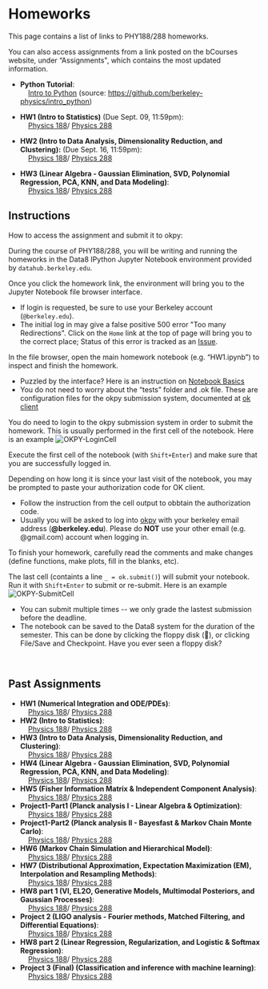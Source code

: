 Homeworks 
=========

This page contains a list of links to PHY188/288 homeworks.

You can also access assignments from a link posted on the  bCourses website,  under “Assignments",
which contains the most updated information. 

 - **Python Tutorial**: 
<br> &nbsp; &nbsp; [Intro to Python](http://datahub.berkeley.edu/user-redirect/interact?account=phy188-288-ucb&repo=seljak-fall-2020&branch=master&path=Homework/PythonTutorial/IntrotoPython.ipynb) (source:  https://github.com/berkeley-physics/intro_python)

 - **HW1 (Intro to Statistics)** (Due Sept. 09, 11:59pm): 
 <br> &nbsp; &nbsp; [Physics 188](http://datahub.berkeley.edu/user-redirect/interact?account=phy188-288-ucb&repo=seljak-fall-2020&branch=master&path=Homework/HW1/HW1_188.ipynb)/    [Physics 288](http://datahub.berkeley.edu/user-redirect/interact?account=phy188-288-ucb&repo=seljak-fall-2020&branch=master&path=Homework/HW1/HW1_288.ipynb)
 
 - **HW2 (Intro to Data Analysis, Dimensionality Reduction, and Clustering):** (Due Sept. 16, 11:59pm): 
 <br> &nbsp; &nbsp; [Physics 188](http://datahub.berkeley.edu/user-redirect/interact?account=phy188-288-ucb&repo=seljak-fall-2020&branch=master&path=Homework/HW2/HW2_188.ipynb)/    [Physics 288](http://datahub.berkeley.edu/user-redirect/interact?account=phy188-288-ucb&repo=seljak-fall-2020&branch=master&path=Homework/HW2/HW2_288.ipynb)
 
 - **HW3 (Linear Algebra - Gaussian Elimination, SVD, Polynomial Regression, PCA, KNN, and Data Modeling)**: 
 <br> &nbsp; &nbsp; [Physics 188](http://datahub.berkeley.edu/user-redirect/interact?account=phy188-288-ucb&repo=seljak-fall-2020&branch=master&path=Homework/HW3/HW3_188.ipynb)/    [Physics 288](http://datahub.berkeley.edu/user-redirect/interact?account=phy188-288-ucb&repo=seljak-fall-2020&branch=master&path=Homework/HW3/HW3_288.ipynb)

<!-- - HW1 (due Sept 4, 11:59pm): [Undergraduate_level](http://datahub.berkeley.edu/user-redirect/interact?account=phy151-ucb&repo=seljak-phy151-fall-2018&branch=master&path=Homework/HW1/HW1_U.ipynb)/    [Graduate_level](http://datahub.berkeley.edu/user-redirect/interact?account=phy151-ucb&repo=seljak-phy151-fall-2018&branch=master&path=Homework/HW1/HW1_G.ipynb)
 - HW2 (due Sept 10, 11:59pm): [Undergraduate_level](http://datahub.berkeley.edu/user-redirect/interact?account=phy151-ucb&repo=seljak-phy151-fall-2018&branch=master&path=Homework/HW2/HW2_U.ipynb)/    [Graduate_level](http://datahub.berkeley.edu/user-redirect/interact?account=phy151-ucb&repo=seljak-phy151-fall-2018&branch=master&path=Homework/HW2/HW2_G.ipynb) 
 - HW3 (due Sept 17, 11:59pm): [Undergraduate_level](http://datahub.berkeley.edu/user-redirect/interact?account=phy151-ucb&repo=seljak-phy151-fall-2018&branch=master&path=Homework/HW3/HW3_U.ipynb)/    [Graduate_level](http://datahub.berkeley.edu/user-redirect/interact?account=phy151-ucb&repo=seljak-phy151-fall-2018&branch=master&path=Homework/HW3/HW3_G.ipynb) 
 - HW4 (due Sept 26, 11:59pm): [Undergraduate_level](http://datahub.berkeley.edu/user-redirect/interact?account=phy151-ucb&repo=seljak-phy151-fall-2018&branch=master&path=Homework/HW4/HW4_U.ipynb)/    [Graduate_level](http://datahub.berkeley.edu/user-redirect/interact?account=phy151-ucb&repo=seljak-phy151-fall-2018&branch=master&path=Homework/HW4/HW4_G.ipynb) 
 - Project1-Part1 (due Oct 5, 11:59pm): [Undergraduate_level](http://datahub.berkeley.edu/user-redirect/interact?account=phy151-ucb&repo=seljak-phy151-fall-2018&branch=master&path=Homework/Project1_part1/Project1_p1_U.ipynb)/    [Graduate_level](http://datahub.berkeley.edu/user-redirect/interact?account=phy151-ucb&repo=seljak-phy151-fall-2018&branch=master&path=Homework/Project1_part1/Project1_p1_G.ipynb) 
 - Project1-Part2 (due Oct 12, 11:59pm): [Undergraduate_level](http://datahub.berkeley.edu/user-redirect/interact?account=phy151-ucb&repo=seljak-phy151-fall-2018&branch=master&path=Homework/Project1_part2/Project1_p2_U.ipynb)/    [Graduate_level](http://datahub.berkeley.edu/user-redirect/interact?account=phy151-ucb&repo=seljak-phy151-fall-2018&branch=master&path=Homework/Project1_part2/Project1_p2_G.ipynb) 
 - Project1-Part3 (due Oct 19, 11:59pm): [Undergraduate_level](http://datahub.berkeley.edu/user-redirect/interact?account=phy151-ucb&repo=seljak-phy151-fall-2018&branch=master&path=Homework/Project1_part3/Project1_p3_U.ipynb)/    [Graduate_level](http://datahub.berkeley.edu/user-redirect/interact?account=phy151-ucb&repo=seljak-phy151-fall-2018&branch=master&path=Homework/Project1_part3/Project1_p3_G.ipynb) 
 - HW5 (due Oct 26, 11:59pm): [Undergraduate_level](http://datahub.berkeley.edu/user-redirect/interact?account=phy151-ucb&repo=seljak-phy151-fall-2018&branch=master&path=Homework/HW5/HW5_U.ipynb)/    [Graduate_level](http://datahub.berkeley.edu/user-redirect/interact?account=phy151-ucb&repo=seljak-phy151-fall-2018&branch=master&path=Homework/HW5/HW5_G.ipynb) 
 - HW6 (due Nov 2, 11:59pm): [Undergraduate_level](http://datahub.berkeley.edu/user-redirect/interact?account=phy151-ucb&repo=seljak-phy151-fall-2018&branch=master&path=Homework/HW6/HW6_U.ipynb)/    [Graduate_level](http://datahub.berkeley.edu/user-redirect/interact?account=phy151-ucb&repo=seljak-phy151-fall-2018&branch=master&path=Homework/HW6/HW6_G.ipynb)
 - HW7 (due Nov 9, 11:59pm): [Undergraduate_level](http://datahub.berkeley.edu/user-redirect/interact?account=phy151-ucb&repo=seljak-phy151-fall-2018&branch=master&path=Homework/HW7/HW7_U.ipynb)/    [Graduate_level](http://datahub.berkeley.edu/user-redirect/interact?account=phy151-ucb&repo=seljak-phy151-fall-2018&branch=master&path=Homework/HW7/HW7_G.ipynb) 
 - Project2 (due Nov 26, 11:59pm): [Undergraduate_level](http://datahub.berkeley.edu/user-redirect/interact?account=phy151-ucb&repo=seljak-phy151-fall-2018&branch=master&path=Homework/Project2/Project2_U.ipynb)/    [Graduate_level](http://datahub.berkeley.edu/user-redirect/interact?account=phy151-ucb&repo=seljak-phy151-fall-2018&branch=master&path=Homework/Project2/Project2_G.ipynb) 
 - HW8 (due Dec 3, 11:59pm): [Undergraduate_level](http://datahub.berkeley.edu/user-redirect/interact?account=phy151-ucb&repo=seljak-phy151-fall-2018&branch=master&path=Homework/HW8/HW8_U.ipynb)/    [Graduate_level](http://datahub.berkeley.edu/user-redirect/interact?account=phy151-ucb&repo=seljak-phy151-fall-2018&branch=master&path=Homework/HW8/HW8_G.ipynb) 
 - Project3 (due Dec 14, 11:59pm): [Undergraduate_level](http://datahub.berkeley.edu/user-redirect/interact?account=phy151-ucb&repo=seljak-phy151-fall-2018&branch=master&path=Homework/Project3/Project3_U.ipynb)/    [Graduate_level](http://datahub.berkeley.edu/user-redirect/interact?account=phy151-ucb&repo=seljak-phy151-fall-2018&branch=master&path=Homework/Project3/Project3_G.ipynb) >
 
<!-- - [HW1 (due Sept 5)](http://datahub.berkeley.edu/user-redirect/interact?account=bccp&repo=seljak-phy151-fall-2017&branch=master&path=Homework/HW1/HW1.ipynb)/  [Solution](http://datahub.berkeley.edu/user-redirect/interact?account=bccp&repo=seljak-phy151-fall-2017&branch=master&path=Homework/HW1/HW1-solution.ipynb)
 - [HW2 (due Sept 11)](http://datahub.berkeley.edu/user-redirect/interact?account=bccp&repo=seljak-phy151-fall-2017&branch=master&path=Homework/HW2/HW2.ipynb)/  [Solution](http://datahub.berkeley.edu/user-redirect/interact?account=bccp&repo=seljak-phy151-fall-2017&branch=master&path=Homework/HW2/HW2-solution.ipynb)
 - [HW3 (due Sept 18)](http://datahub.berkeley.edu/user-redirect/interact?account=bccp&repo=seljak-phy151-fall-2017&branch=master&path=Homework/HW3/HW3.ipynb)/  [Solution](http://datahub.berkeley.edu/user-redirect/interact?account=bccp&repo=seljak-phy151-fall-2017&branch=master&path=Homework/HW3/HW3-solution.ipynb)
 - [HW4 (due Sept 25)](http://datahub.berkeley.edu/user-redirect/interact?account=bccp&repo=seljak-phy151-fall-2017&branch=master&path=Homework/HW4/HW4.ipynb)/  [Solution](http://datahub.berkeley.edu/user-redirect/interact?account=bccp&repo=seljak-phy151-fall-2017&branch=master&path=Homework/HW4/HW4-solution.ipynb)
 - [HW5 (due Oct 2)](http://datahub.berkeley.edu/user-redirect/interact?account=bccp&repo=seljak-phy151-fall-2017&branch=master&path=Homework/HW5/HW5.ipynb)/  [Solution](http://datahub.berkeley.edu/user-redirect/interact?account=bccp&repo=seljak-phy151-fall-2017&branch=master&path=Homework/HW5/HW5-solution.ipynb)
 - [Project1 (due Oct 20)](http://datahub.berkeley.edu/user-redirect/interact?account=bccp&repo=seljak-phy151-fall-2017&branch=master&path=Homework/Project1/Project1.ipynb)/  [Solution](http://datahub.berkeley.edu/user-redirect/interact?account=bccp&repo=seljak-phy151-fall-2017&branch=master&path=Homework/Project1/Project1-solution.ipynb)
 - [HW6 (due Nov 1)](http://datahub.berkeley.edu/user-redirect/interact?account=bccp&repo=seljak-phy151-fall-2017&branch=master&path=Homework/HW6/HW6.ipynb)/  [Solution](http://datahub.berkeley.edu/user-redirect/interact?account=bccp&repo=seljak-phy151-fall-2017&branch=master&path=Homework/HW6/HW6-solution.ipynb)
 - [HW7 (due Nov 8)](http://datahub.berkeley.edu/user-redirect/interact?account=bccp&repo=seljak-phy151-fall-2017&branch=master&path=Homework/HW7/HW7.ipynb)/  [Solution](http://datahub.berkeley.edu/user-redirect/interact?account=bccp&repo=seljak-phy151-fall-2017&branch=master&path=Homework/HW7/HW7-solution.ipynb)
 - [HW8 (due Nov 15)](http://datahub.berkeley.edu/user-redirect/interact?account=bccp&repo=seljak-phy151-fall-2017&branch=master&path=Homework/HW8/HW8.ipynb)/  [Solution](http://datahub.berkeley.edu/user-redirect/interact?account=bccp&repo=seljak-phy151-fall-2017&branch=master&path=Homework/HW8/HW8-solution.ipynb)
 - [Project2 (due Nov 29)](http://datahub.berkeley.edu/user-redirect/interact?account=bccp&repo=seljak-phy151-fall-2017&branch=master&path=Homework/Project2/Project2.ipynb)/  [Solution](http://datahub.berkeley.edu/user-redirect/interact?account=bccp&repo=seljak-phy151-fall-2017&branch=master&path=Homework/Project2/Project2-solution.ipynb)
 - [Project3 (due Dec 13)](http://datahub.berkeley.edu/user-redirect/interact?account=bccp&repo=seljak-phy151-fall-2017&branch=master&path=Homework/Project3/Project3.ipynb) -->
<!-- - ``TO BE POSTED`` -->
<!-- - [HW2 ??? ??, 2017](http://datahub.berkeley.edu/user-redirect/interact?account=bccp&repo=seljak-phy151-fall-2017&branch=master&path=Homework/HW2/HW2.ipynb) -->
<!-- - [HW3 ??? ??, 2017](http://datahub.berkeley.edu/user-redirect/interact?account=bccp&repo=seljak-phy151-fall-2017&branch=master&path=Homework/HW3/HW3.ipynb) -->
<!-- - [HW4 ??? ??, 2017](http://datahub.berkeley.edu/user-redirect/interact?account=bccp&repo=seljak-phy151-fall-2017&branch=master&path=Homework/HW4/HW4.ipynb) -->

Instructions
------------
How to access the assignment and submit it to okpy:

During the course of PHY188/288, you will be writing and running the homeworks in the Data8
IPython Jupyter Notebook environment provided by ``datahub.berkeley.edu``.

Once you click the homework link, the environment will bring you to the Jupyter Notebook
file browser interface.

 - If login is requested, be sure to use your Berkeley account (``@berkeley.edu``).
 - The initial log in may give a false positive 500 error "Too many Redirections".
   Click on the ``Home`` link at the top of page will bring you to the correct place;
   Status of this error is tracked as an [Issue](https://github.com/berkeley-dsep-infra/datahub/issues/42).

In the file browser, open the main homework notebook (e.g. “HW1.ipynb”) to inspect and finish the homework.

 - Puzzled by the interface? Here is an instruction on [Notebook Basics](http://jupyter-notebook.readthedocs.io/en/latest/examples/Notebook/Notebook%20Basics.html)
 - You do not need to worry about the “tests” folder and .ok file. These are configuration files for the okpy submission system,
   documented at [ok client](https://github.com/Cal-CS-61A-Staff/ok-client)

You do need to login to the okpy submission system in order to submit the homework.
This is usually performed in the first cell of the notebook. Here is an example
![OKPY-LoginCell](img/okpy-login.png "Example of OKPY Login Cell")

Execute the first cell of the notebook (with ``Shift+Enter``) and make sure that you are successfully logged in.

Depending on how long it is since your last visit of the notebook, you may be prompted to paste your authorization code for OK client.

 - Follow the instruction from the cell output to obbtain the authorization code.
 - Usually you will be asked to log into [okpy](https://okpy.org/client/login/) with your berkeley email address (**@berkeley.edu**).
  Please do **NOT** use your other email (e.g. @gmail.com) account when logging in.

To finish your homework, carefully read the comments and make changes (define functions, make plots, fill in the blanks, etc).

The last cell (containts a line ``_ = ok.submit()``) will submit your notebook. Run it with ``Shift+Enter`` to submit or re-submit.
Here is an example
![OKPY-SubmitCell](img/okpy-submit.png "Example of OKPY Submission Cell")

 - You can submit multiple times -- we only grade the lastest submission before the deadline.
 - The notebook can be saved to the Data8 system for the duration of the semester. This can be done by clicking the floppy disk (&#x1f4be;),
   or clicking File/Save and Checkpoint. Have you ever seen a floppy disk?
   
<br>


Past Assignments
------------

 - **HW1 (Numerical Integration and ODE/PDEs)**: 
 <br> &nbsp; &nbsp; [Physics 188](https://nbviewer.jupyter.org/github/phy188-288-ucb/seljak-fall-2019/blob/master/Homework/HW1/HW1_188.ipynb)/    [Physics 288](https://nbviewer.jupyter.org/github/phy188-288-ucb/seljak-fall-2019/blob/master/Homework/HW1/HW1_288.ipynb)
 - **HW2 (Intro to Statistics)**: 
 <br> &nbsp; &nbsp; [Physics 188](https://nbviewer.jupyter.org/github/phy188-288-ucb/seljak-fall-2019/blob/master/Homework/HW2/HW2_188.ipynb)/    [Physics 288](https://nbviewer.jupyter.org/github/phy188-288-ucb/seljak-fall-2019/blob/master/Homework/HW2/HW2_288.ipynb)
 - **HW3 (Intro to Data Analysis, Dimensionality Reduction, and Clustering)**: 
 <br> &nbsp; &nbsp; [Physics 188](https://nbviewer.jupyter.org/github/phy188-288-ucb/seljak-fall-2019/blob/master/Homework/HW3/HW3_188.ipynb)/    [Physics 288](https://nbviewer.jupyter.org/github/phy188-288-ucb/seljak-fall-2019/blob/master/Homework/HW3/HW3_288.ipynb)
 - **HW4 (Linear Algebra - Gaussian Elimination, SVD, Polynomial Regression, PCA, KNN, and Data Modeling)**: 
 <br> &nbsp; &nbsp; [Physics 188](https://nbviewer.jupyter.org/github/phy188-288-ucb/seljak-fall-2019/blob/master/Homework/HW4/HW4_188.ipynb)/    [Physics 288](https://nbviewer.jupyter.org/github/phy188-288-ucb/seljak-fall-2019/blob/master/Homework/HW4/HW4_288.ipynb)
 - **HW5 (Fisher Information Matrix & Independent Component Analysis)**: 
 <br> &nbsp; &nbsp; [Physics 188](https://nbviewer.jupyter.org/github/phy188-288-ucb/seljak-fall-2019/blob/master/Homework/HW5/HW5_188.ipynb)/    [Physics 288](https://nbviewer.jupyter.org/github/phy188-288-ucb/seljak-fall-2019/blob/master/Homework/HW5/HW5_288.ipynb)
 - **Project1-Part1 (Planck analysis I - Linear Algebra & Optimization)**: 
 <br> &nbsp; &nbsp; [Physics 188](https://nbviewer.jupyter.org/github/phy188-288-ucb/seljak-fall-2019/blob/master/Homework/Project1_part1/Project1_part1_188.ipynb)/    [Physics 288](https://nbviewer.jupyter.org/github/phy188-288-ucb/seljak-fall-2019/blob/master/Homework/Project1_part1/Project1_part1_288.ipynb)
 - **Project1-Part2 (Planck analysis II - Bayesfast & Markov Chain Monte Carlo)**: 
 <br> &nbsp; &nbsp; [Physics 188](https://nbviewer.jupyter.org/github/phy188-288-ucb/seljak-fall-2019/blob/master/Homework/Project1_part2/Project1_p2_188.ipynb)/    [Physics 288](https://nbviewer.jupyter.org/github/phy188-288-ucb/seljak-fall-2019/blob/master/Homework/Project1_part2/Project1_p2_288.ipynb)
 - **HW6 (Markov Chain Simulation and Hierarchical Model)**: 
 <br> &nbsp; &nbsp; [Physics 188](https://nbviewer.jupyter.org/github/phy188-288-ucb/seljak-fall-2019/blob/master/Homework/HW6/HW6_188.ipynb)/    [Physics 288](https://nbviewer.jupyter.org/github/phy188-288-ucb/seljak-fall-2019/blob/master/Homework/HW6/HW6_288.ipynb)
 - **HW7 (Distributional Approximation, Expectation Maximization (EM), Interpolation and Resampling Methods)**: 
 <br> &nbsp; &nbsp; [Physics 188](https://nbviewer.jupyter.org/github/phy188-288-ucb/seljak-fall-2019/blob/master/Homework/HW7/HW7_188.ipynb)/    [Physics 288](https://nbviewer.jupyter.org/github/phy188-288-ucb/seljak-fall-2019/blob/master/Homework/HW7/HW7_288.ipynb)
 - **HW8 part 1 (VI, EL2O, Generative Models, Multimodal Posteriors, and Gaussian Processes)**: 
 <br> &nbsp; &nbsp; [Physics 188](https://nbviewer.jupyter.org/github/phy188-288-ucb/seljak-fall-2019/blob/master/Homework/HW8/notebooks/HW8_188.ipynb)/    [Physics 288](https://nbviewer.jupyter.org/github/phy188-288-ucb/seljak-fall-2019/blob/master/Homework/HW8/notebooks/HW8_288.ipynb)
 - **Project 2 (LIGO analysis - Fourier methods, Matched Filtering, and Differential Equations)**: 
 <br> &nbsp; &nbsp; [Physics 188](https://nbviewer.jupyter.org/github/phy188-288-ucb/seljak-fall-2019/blob/master/Homework/Project2/Project2_188.ipynb)/    [Physics 288](https://nbviewer.jupyter.org/github/phy188-288-ucb/seljak-fall-2019/blob/master/Homework/Project2/Project2_288.ipynb)
 - **HW8 part 2 (Linear Regression, Regularization, and Logistic & Softmax Regression)**: 
 <br> &nbsp; &nbsp; [Physics 188](https://nbviewer.jupyter.org/github/phy188-288-ucb/seljak-fall-2019/blob/master/Homework/HW8_p2/HW8_p2_188.ipynb)/    [Physics 288](https://nbviewer.jupyter.org/github/phy188-288-ucb/seljak-fall-2019/blob/master/Homework/HW8_p2/HW8_p2_288.ipynb)
 - **Project 3 (Final) (Classification and inference with machine learning)**: 
 <br> &nbsp; &nbsp; [Physics 188](https://nbviewer.jupyter.org/github/phy188-288-ucb/seljak-fall-2019/blob/master/Homework/Project3/Project3_188.ipynb)/    [Physics 288](https://nbviewer.jupyter.org/github/phy188-288-ucb/seljak-fall-2019/blob/master/Homework/Project3/Project3_288.ipynb)


   
   
<!-- Past Assignments:
To download a Jupyter notebook, right click the link and save it as an .ipynb file.

<!-- - **HW1** (Numerical Integration and ODE/PDEs): [PDF](https://raw.githubusercontent.com/phy188-288-ucb/seljak-fall-2019/master/Homework/HW1.pdf)/  [Jupyter notebook](https://raw.githubusercontent.com/phy188-288-ucb/seljak-fall-2019/master/Homework/HW1.ipynb)
 
<!-- - **HW2** (Intro to Statistics): [PDF](https://raw.githubusercontent.com/phy188-288-ucb/seljak-fall-2019/master/Homework/HW2.pdf)/  [Jupyter notebook](https://raw.githubusercontent.com/phy188-288-ucb/seljak-fall-2019/master/Homework/HW2.ipynb)
 
<!-- - **HW3** (Intro to Statistics - Part 2): [PDF](https://raw.githubusercontent.com/phy188-288-ucb/seljak-fall-2019/master/Homework/HW3.pdf)/  [Jupyter notebook](https://raw.githubusercontent.com/phy188-288-ucb/seljak-fall-2019/master/Homework/HW3.ipynb)

<!-- - **HW4** (Linear Algebra and Data Modeling): [PDF](https://raw.githubusercontent.com/phy188-288-ucb/seljak-fall-2019/master/Homework/HW4.pdf)/  [Jupyter notebook](https://raw.githubusercontent.com/phy188-288-ucb/seljak-fall-2019/master/Homework/HW4.ipynb)

<!-- - **HW5** (Markov Chain Simulation and Hierarchical Model): [PDF](https://raw.githubusercontent.com/phy188-288-ucb/seljak-fall-2019/master/Homework/HW5.pdf)/  [Jupyter notebook](https://raw.githubusercontent.com/phy188-288-ucb/seljak-fall-2019/master/Homework/HW5.ipynb)
 
<!-- - **Project 1 - part 1** (Fisher Information Matrix): [PDF](https://raw.githubusercontent.com/phy188-288-ucb/seljak-fall-2019/master/Homework/Project1_p1.pdf)/  [Jupyter notebook](https://raw.githubusercontent.com/phy188-288-ucb/seljak-fall-2019/master/Homework/Project1_p1.ipynb)
 
<!-- - **Project 1 - part 2** (Linear Algebra and Optimization): [PDF](https://raw.githubusercontent.com/phy188-288-ucb/seljak-fall-2019/master/Homework/Project1_p2.pdf)/  [Jupyter notebook](https://raw.githubusercontent.com/phy188-288-ucb/seljak-fall-2019/master/Homework/Project1_p2.ipynb)
 
<!-- - **Project 1 - part 1** (Markov chain Monte Carlo): [PDF](https://raw.githubusercontent.com/phy188-288-ucb/seljak-fall-2019/master/Homework/Project1_p3.pdf)/  [Jupyter notebook](https://raw.githubusercontent.com/phy188-288-ucb/seljak-fall-2019/master/Homework/Project1_p3.ipynb)
 
<!-- - **HW6** (MLE, MCMC, Interpolation, Expectation Maximization (EM), and Resampling Methods): [PDF](https://raw.githubusercontent.com/phy188-288-ucb/seljak-fall-2019/master/Homework/HW6.pdf)/  [Jupyter notebook](https://raw.githubusercontent.com/phy188-288-ucb/seljak-fall-2019/master/Homework/HW6.ipynb)
 
<!-- - **HW7** (Distributional Approximation and Gaussian Processes): [PDF](https://raw.githubusercontent.com/phy188-288-ucb/seljak-fall-2019/master/Homework/HW7.pdf)/  [Jupyter notebook](https://raw.githubusercontent.com/phy188-288-ucb/seljak-fall-2019/master/Homework/HW7.ipynb)
 
<!-- - **Project 2** (Fourier methods, Matched Filtering, and Differential Equations): [PDF](https://raw.githubusercontent.com/phy188-288-ucb/seljak-fall-2019/master/Homework/Project2.pdf)/  [Jupyter notebook](https://raw.githubusercontent.com/phy188-288-ucb/seljak-fall-2019/master/Homework/Project2.ipynb)
 
<!-- - **HW8** (Linear Regression, Regularization, and Logistic & Softmax Regression): [PDF](https://raw.githubusercontent.com/phy188-288-ucb/seljak-fall-2019/master/Homework/HW8.pdf)/  [Jupyter notebook](https://raw.githubusercontent.com/phy188-288-ucb/seljak-fall-2019/master/Homework/HW8.ipynb)

<!-- - **Project 3** (Classification and inference with machine learning): [PDF](https://raw.githubusercontent.com/phy188-288-ucb/seljak-fall-2019/master/Homework/Project3.pdf)/  [Jupyter notebook](https://raw.githubusercontent.com/phy188-288-ucb/seljak-fall-2019/master/Homework/Project3.ipynb)
